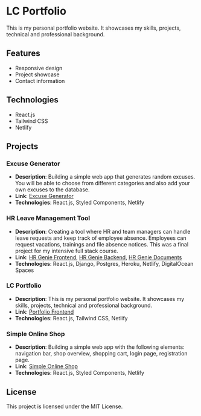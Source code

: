 # LC Portfolio

This is my personal portfolio website. It showcases my skills, projects, technical and professional background.

## Features

- Responsive design
- Project showcase
- Contact information

## Technologies

- React.js
- Tailwind CSS
- Netlify

## Projects

### Excuse Generator

- **Description**: Building a simple web app that generates random excuses. You will be able to choose from different categories and also add your own excuses to the database.
- **Link**: [Excuse Generator](https://github.com/lukacafuta/Excuse-Generator)
- **Technologies**: React.js, Styled Components, Netlify

### HR Leave Management Tool

- **Description**: Creating a tool where HR and team managers can handle leave requests and keep track of employee absence. Employees can request vacations, trainings and file absence notices. This was a final project for my intensive full stack course.
- **Link**: [HR Genie Frontend](https://github.com/lukacafuta/HR-Genie-Frontend), [HR Genie Backend](https://github.com/lukacafuta/HR-Genie-Backend), [HR Genie Documents](https://github.com/lukacafuta/HR-Genie-Documents)
- **Technologies**: React.js, Django, Postgres, Heroku, Netlify, DigitalOcean Spaces

### LC Portfolio

- **Description**: This is my personal portfolio website. It showcases my skills, projects, technical and professional background.
- **Link**: [Portfolio Frontend](https://github.com/lukacafuta/Portfolio-Frontend)
- **Technologies**: React.js, Tailwind CSS, Netlify

### Simple Online Shop

- **Description**: Building a simple web app with the following elements: navigation bar, shop overview, shopping cart, login page, registration page.
- **Link**: [Simple Online Shop](https://github.com/lukacafuta/Simple-Online-Shop)
- **Technologies**: React.js, Styled Components, Netlify

## License

This project is licensed under the MIT License.